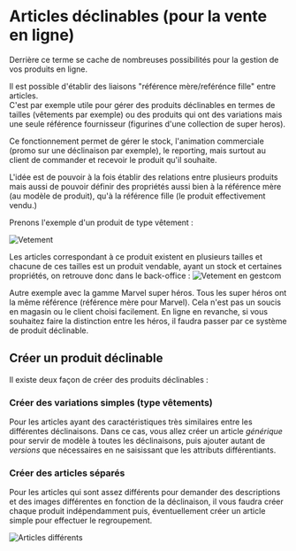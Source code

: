 # Articles déclinables (pour la vente en ligne)

Derrière ce terme se cache de nombreuses possibilités pour la gestion de vos produits en ligne. 

Il est possible d'établir des liaisons "référence mère/reférénce fille" entre articles.  
C'est par exemple utile pour gérer des produits déclinables en termes de tailles (vêtements par exemple) ou des produits qui ont des variations mais une seule référence fournisseur (figurines d'une collection de super heros). 

Ce fonctionnement permet de gérer le stock, l'animation commerciale (promo sur une déclinaison par exemple), le reporting, mais surtout au client de commander et recevoir le produit qu'il souhaite.


L'idée est de pouvoir à la fois établir des relations entre plusieurs produits mais aussi de pouvoir définir des propriétés aussi bien à la référence mère (au modèle de produit), qu'à la référence fille (le produit effectivement vendu.)

Prenons l'exemple d'un produit de type vêtement :

![Vetement](https://aide.altazion.com/fr-fr/ressources/articles/article-declinable-1.jpg)

Les articles correspondant à ce produit existent en plusieurs tailles et chacune de ces tailles est un produit vendable, ayant un stock et certaines propriétés, on retrouve donc dans le back-office :
![Vetement en gestcom](https://aide.altazion.com/fr-fr/ressources/articles/article-declinable-2.jpg)

Autre exemple avec la gamme Marvel super héros. 
Tous les super héros ont la même référence (référence mère pour Marvel). Cela n'est pas un soucis en magasin ou le client choisi facilement. En ligne en revanche, si vous souhaitez faire la distinction entre les héros, il faudra passer par ce système de produit déclinable.

## Créer un produit déclinable

Il existe deux façon de créer des produits déclinables :

### Créer des variations simples (type vêtements)
Pour les articles ayant des caractéristiques très similaires entre les différentes déclinaisons. Dans ce cas, vous allez créer un article _générique_ pour servir de modèle à toutes les déclinaisons, puis ajouter autant de _versions_ que nécessaires en ne saisissant que les attributs différentiants.

### Créer des articles séparés
Pour les articles qui sont assez différents pour demander des descriptions et des images différentes en fonction de la déclinaison, il vous faudra créer chaque produit indépendamment puis, éventuellement créer un article simple pour effectuer le regroupement.

![Articles différents](https://aide.altazion.com/fr-fr/ressources/articles/article-declinable-differents-1.png)

